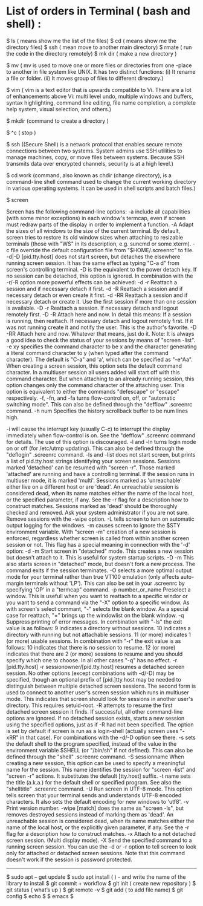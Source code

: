 # List of orders in Terminal ( bash and shell) :


$ ls ( means show me the list of the files)
$ cd ( means show me the directory files)
$  ssh ( mean move to another main directory)
$ rmate ( run the code in the directory remotely)
$ mk dir ( make a new directory )

$ mv  ( mv is used to move one or more files or directories from one
-place to another in file system like UNIX. It has two distinct functions: (i) It rename a file or folder. (ii) It moves group of files to different directory.)

$ vim ( vim is a text editor that is upwards compatible to Vi. There are a lot of enhancements above Vi: multi level undo, multiple windows and buffers, syntax highlighting, command line editing, file name completion, a complete help system, visual selection, and others.)

$ mkdir (command to create a directory )

$ ^c  ( stop )

$ ssh  ((Secure Shell) is a network protocol that enables secure remote connections between two systems. System admins use SSH utilities to manage machines, copy, or move files between systems. Because SSH transmits data over encrypted channels, security is at a high level.)



$ cd work (command, also known as chdir (change directory), is a command-line shell command used to change the current working directory in various operating systems. It can be used in shell scripts and batch files.)

$ screen

Screen has the following command-line options:
-a
include all capabilities (with some minor exceptions) in each window's termcap, even if screen must redraw parts of the display in order to implement a function.
-A
Adapt the sizes of all windows to the size of the current terminal. By default, screen tries to restore its old window sizes when attaching to resizable terminals (those with "WS" in its description, e.g. suncmd or some xterm).
-c file
override the default configuration file from "$HOME/.screenrc" to file.
-d|-D [pid.tty.host]
does not start screen, but detaches the elsewhere running screen session. It has the same effect as typing "C-a d" from screen's controlling terminal. -D is the equivalent to the power detach key. If no session can be detached, this option is ignored. In combination with the -r/-R option more powerful effects can be achieved:
-d -r
Reattach a session and if necessary detach it first.
-d -R
Reattach a session and if necessary detach or even create it first.
-d -RR
Reattach a session and if necessary detach or create it. Use the first session if more than one session is available.
-D -r
Reattach a session. If necessary detach and logout remotely first.
-D -R
Attach here and now. In detail this means: If a session is running, then reattach. If necessary detach and logout remotely first. If it was not running create it and notify the user. This is the author's favorite.
-D -RR
Attach here and now. Whatever that means, just do it.
Note: It is always a good idea to check the status of your
sessions by means of "screen -list".
-e xy
specifies the command character to be x and the character generating a literal command character to y (when typed after the command character). The default is "C-a" and 'a', which can be specified as "-e^Aa". When creating a screen session, this option sets the default command character. In a multiuser session all users added will start off with this command character. But when attaching to an already running session, this option changes only the command character of the attaching user. This option is equivalent to either the commands "defescape" or "escape" respectively.
-f, -fn, and -fa
turns flow-control on, off, or "automatic switching mode". This can also be defined through the "defflow" .screenrc command.
-h num
Specifies the history scrollback buffer to be num lines high.

-i
will cause the interrupt key (usually C-c) to interrupt the display immediately when flow-control is on. See the "defflow" .screenrc command for details. The use of this option is discouraged.
-l and -ln
turns login mode on or off (for /etc/utmp updating). This can also be defined through the "deflogin" .screenrc command.
-ls and -list
does not start screen, but prints a list of pid.tty.host strings identifying your screen sessions. Sessions marked 'detached' can be resumed with "screen -r". Those marked 'attached' are running and have a controlling terminal. If the session runs in multiuser mode, it is marked 'multi'. Sessions marked as 'unreachable' either live on a different host or are 'dead'. An unreachable session is considered dead, when its name matches either the name of the local host, or the specified parameter, if any. See the -r flag for a description how to construct matches. Sessions marked as 'dead' should be thoroughly checked and removed. Ask your system administrator if you are not sure. Remove sessions with the -wipe option.
-L
tells screen to turn on automatic output logging for the windows.
-m
causes screen to ignore the $STY environment variable. With "screen -m" creation of a new session is enforced, regardless whether screen is called from within another screen session or not. This flag has a special meaning in connection with the '-d' option:
-d
-m Start screen in "detached" mode. This creates a new session but doesn't attach to it. This is useful for system startup scripts.
-D -m This also starts screen in "detached" mode, but doesn't fork a new process. The command exits if the session terminates.
-O selects a more optimal output mode for your terminal rather than true VT100 emulation (only affects auto-margin terminals without 'LP'). This can also be set in your .screenrc by specifying 'OP' in a "termcap" command.
-p number_or_name
Preselect a window. This is usefull when you want to reattach to a specific windor or you want to send a command via the "-X" option to a specific window. As with screen's select commant, "-" selects the blank window. As a special case for reattach, "=" brings up the windowlist on the blank window.
-q
Suppress printing of error messages. In combination with "-ls" the exit value is as follows: 9 indicates a directory without sessions. 10 indicates a directory with running but not attachable sessions. 11 (or more) indicates 1 (or more) usable sessions. In combination with "-r" the exit value is as follows: 10 indicates that there is no session to resume. 12 (or more) indicates that there are 2 (or more) sessions to resume and you should specify which one to choose. In all other cases "-q" has no effect.
-r [pid.tty.host]
-r sessionowner/[pid.tty.host]
resumes a detached screen session. No other options (except combinations with -d/-D) may be specified, though an optional prefix of [pid.]tty.host may be needed to distinguish between multiple detached screen sessions. The second form is used to connect to another user's screen session which runs in multiuser mode. This indicates that screen should look for sessions in another user's directory. This requires setuid-root.
-R
attempts to resume the first detached screen session it finds. If successful, all other command-line options are ignored. If no detached session exists, starts a new session using the specified options, just as if -R had not been specified. The option is set by default if screen is run as a login-shell (actually screen uses "-xRR" in that case). For combinations with the -d/-D option see there.
-s
sets the default shell to the program specified, instead of the value in the environment variable $SHELL (or "/bin/sh" if not defined). This can also be defined through the "shell" .screenrc command.
-S sessionname
When creating a new session, this option can be used to specify a meaningful name for the session. This name identifies the session for "screen -list" and "screen -r" actions. It substitutes the default [tty.host] suffix.
-t name
sets the title (a.k.a.) for the default shell or specified program. See also the "shelltitle" .screenrc command.
-U
Run screen in UTF-8 mode. This option tells screen that your terminal sends and understands UTF-8 encoded characters. It also sets the default encoding for new windows to 'utf8'.
-v
Print version number.
-wipe [match]
does the same as "screen -ls", but removes destroyed sessions instead of marking them as 'dead'. An unreachable session is considered dead, when its name matches either the name of the local host, or the explicitly given parameter, if any. See the -r flag for a description how to construct matches.
-x
Attach to a not detached screen session. (Multi display mode).
-X
Send the specified command to a running screen session. You can use the -d or -r option to tell screen to look only for attached or detached screen sessions. Note that this command doesn't work if the session is password protected.





---------------------

$ sudo apt – get update
$ sudo apt install (   ) - and write the name of the library to install
$ git commit + workflow
$ git init ( create new repository )
$ git status ( what’s up )
$ git remote -v
$ git add ( to add file name)
$ git config
$ echo $
$ emacs
$
